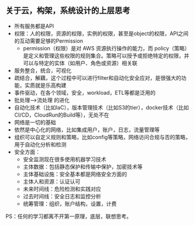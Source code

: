 ## 关于云，构架，系统设计的上层思考

- 所有服务都是API
- 权限：人的权限，资源的权限，实例的权限，甚至是object的权限，API之间的互动需要足够的Permission
  - permission（权限）是对 AWS 资源执行操作的能力，而 policy（策略）是定义和管理这些权限的规则集合。策略可以授予或拒绝特定的权限，并可以与特定的实体（如用户、角色或资源）相关联
- 服务整合，统合，可视化
- 疏结合，解藕，这个过程中可以进行filter和自动化安全应对，是很强大的功能，实质就是乐高构建
- 事件驱动，在各个领域，安全，workload，ETL等都是泛用的
- 批处理-->流处理 的进化
- 自动化技术（比如IaC），版本管理技术（比如S3的tier），docker技术（比如CI/CD，CloudRun的Build等），无处不在
- 网络是一切的基础
- 依然是中心化的网络，比如集成用户，账户，日志，流量管理等
- 组织可以自定义规则和策略，比如config等策略，网络访问合规与否的策略，用于自动化分析和检测
- 安全方面：
  - 安全监测现在很多使用机器学习技术
  - 主体数据：包括静态保护和传输中保护，加密技术等
  - 主体基础设施：安全基本都是网络安全方面的
  - 主体人和资源：认证认可
  - 未来时间线：危险检测和实践对应
  - 过去时间线：安全日志和监控分析
  - 统筹管理：组织，账户结构，设置，计费




PS：任何的学习都离不开第一原理，底层，联想思考。
